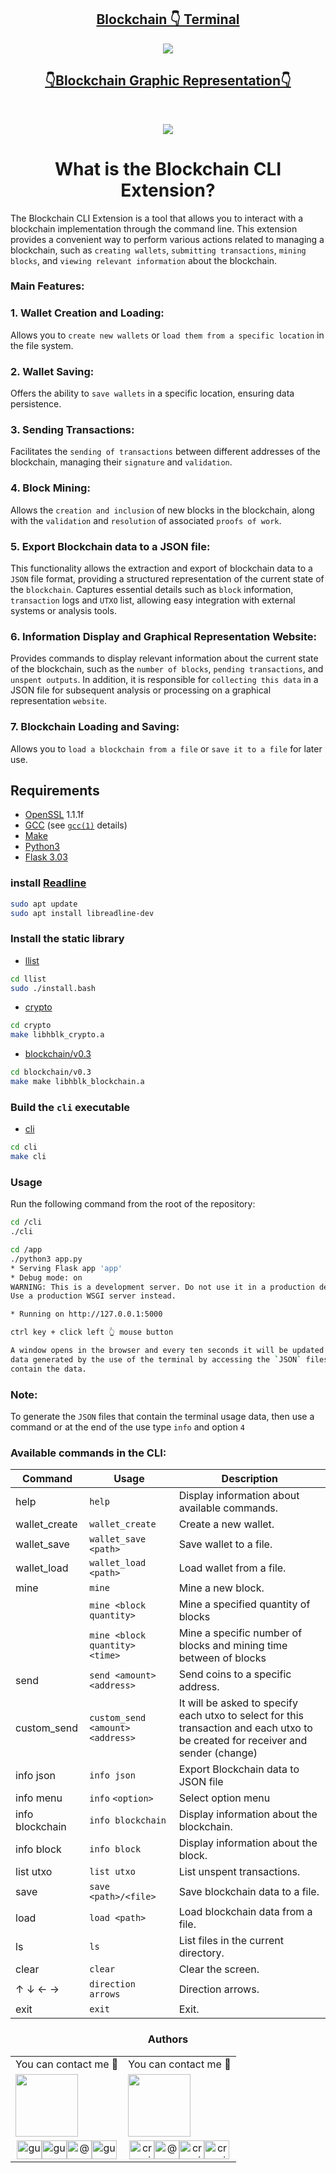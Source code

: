 <h2 align="center"><a href="https://github.com/crasride/blockchain_cli_extension/tree/master/cli"> Blockchain 👇 Terminal</a></h2>


<p align="center">
<img width="" height="" src="./media/Terminal.png">
</p>


<h2 align="center"><a href="https://github.com/crasride/blockchain_cli_extension/tree/jose/app"> 👇Blockchain Graphic Representation👇</a></h2>

<br>

<p align="center">
<img width="" height="" src="./app/static/img/principal.png">
</p>


<h1 align="center"> What is the Blockchain CLI Extension?</h1>

The Blockchain CLI Extension is a tool that allows you to interact with a blockchain
implementation through the command line. This extension provides a convenient way to
perform various actions related to managing a blockchain, such as ``creating wallets``,
``submitting transactions``, ``mining blocks``, and ``viewing relevant information`` about the
blockchain.

### Main Features:

### 1. Wallet Creation and Loading:
Allows you to ``create new wallets`` or ``load them from a specific location`` in the file system.

### 2. Wallet Saving:
Offers the ability to ``save wallets`` in a specific location, ensuring data persistence.

### 3. Sending Transactions:
Facilitates the ``sending of transactions`` between different addresses of the blockchain, 
 managing their ``signature`` and ``validation``.

### 4. Block Mining:
Allows the ``creation and inclusion`` of new blocks in the blockchain, along with the 
``validation`` and ``resolution`` of associated ``proofs of work``.

### 5. Export Blockchain data to a JSON file:

This functionality allows the extraction and export of blockchain data to a ``JSON`` file format, providing a structured representation of the current state of the `blockchain`. Captures essential details such as ``block`` information, ``transaction`` logs and `UTXO` list, allowing easy integration with external systems or analysis tools.

### 6. Information Display and Graphical Representation Website:
Provides commands to display relevant information about the current state of the blockchain,
 such as the ``number of blocks``, ``pending transactions``, and ``unspent outputs``. In addition, it is 
 responsible for ``collecting this data`` in a JSON file for subsequent analysis or processing on
 a graphical representation ``website``.

### 7. Blockchain Loading and Saving:
Allows you to ``load a blockchain from a file`` or ``save it to a file`` for later use.


## Requirements

* [OpenSSL](https://www.openssl.org/source/old/index.html) 1.1.1f
* [GCC](https://gcc.gnu.org/) (see [`gcc(1)`](https://www.man7.org/linux/man-pages/man1/gcc.1.html) details)
* [Make](https://www.gnu.org/software/make/)
* [Python3](https://www.python.org/)
* [Flask 3.03](https://flask.palletsprojects.com/en/3.0.x/)

### install [Readline](https://web.mit.edu/gnu/doc/html/rlman_2.html)
```bash
sudo apt update
sudo apt install libreadline-dev
```

### Install the static library

* [llist](./llist/)
```bash
cd llist
sudo ./install.bash
```

* [crypto](./crypto/)
```bash
cd crypto
make libhblk_crypto.a
```

* [blockchain/v0.3](./blockchain/v0.3/)
```bash
cd blockchain/v0.3
make make libhblk_blockchain.a
```

### Build the `cli` executable

* [cli](./cli/)
```bash
cd cli
make cli
```

### Usage

Run the following command from the root of the repository:

```bash
cd /cli
./cli
```

```bash
cd /app
./python3 app.py
* Serving Flask app 'app'
* Debug mode: on
WARNING: This is a development server. Do not use it in a production deployment.
Use a production WSGI server instead.

* Running on http://127.0.0.1:5000

ctrl key + click left 👆 mouse button

A window opens in the browser and every ten seconds it will be updated with the
data generated by the use of the terminal by accessing the `JSON` files that
contain the data.
```

### Note:

To generate the `JSON` files that contain the terminal usage data, then use a
command or at the end of the use type `info` and option `4`


### Available commands in the CLI:

| Command        | Usage                             | Description                                     |
| ---------------| --------------------------------- | ----------------------------------------------- |
| help           | `help`                            | Display information about available commands.   |
| wallet_create  | `wallet_create`                   | Create a new wallet.                            |
| wallet_save    | `wallet_save <path>`              | Save wallet to a file.                          |
| wallet_load    | `wallet_load <path>`              | Load wallet from a file.                        |
| mine           | `mine`                            | Mine a new block.                               |
|                | `mine <block quantity>`           | Mine a specified quantity of blocks             |
|                | `mine <block quantity> <time>`    | Mine a specific number of blocks and mining time between of blocks             |
| send           | `send <amount> <address>`         | Send coins to a specific address.               |
| custom_send    | `custom_send <amount> <address>`  | It will be asked to specify each utxo to select for this transaction and each utxo to be created for receiver and sender (change)                          |
| info json      | `info json`                       | Export Blockchain data to JSON file             |
| info menu      | `info` `<option>`                 | Select option menu                              |
| info blockchain| `info blockchain`                 | Display information about the blockchain.       |
| info block     | `info block `                     | Display information about the block.            |
| list utxo      | `list utxo`                       | List unspent transactions.                      |
| save           | `save <path>/<file>`              | Save blockchain data to a file.                 |
| load           | `load <path>  `                   | Load blockchain data from a file.               |
| ls             | `ls`                              | List files in the current directory.            |
| clear          | `clear`                           | Clear the screen.                               |
| ↑ ↓ ← →        | `direction arrows`                | Direction arrows.                               |
| exit           | `exit`                            | Exit.                                           |




<div align="center">

### Authors

|                                       |                                |
| ------------------------------------------------------- | --------------------------------------------------- |
| You can contact me 📩                                  | You can contact me 📩                               |
| [<img src="https://github.com/guenoel.png" width="100px" height="100px">](https://github.com/guenoel) | [<img src="https://github.com/crasride.png" width="100px" height="100px">](https://github.com/crasride) |
| <div align="center"><a href="https://twitter.com/GuenoelAndrieux" target="blank"><img src="./media/twitter.svg" alt="guenoel" height="30" width="40" /></a><a href="https://www.linkedin.com/in/guenoelandrieux/" target="blank"><img src="./media/linked-in-alt.svg" alt="guenoel" height="30" width="40" /></a><a href="https://medium.com/@5020" target="blank"><img src="./media/medium.svg" alt="@guenoel" height="30" width="40" /></a><a href="https://discord.gg/Guenoel#1989" target="blank"><img src="./media/discord.svg" alt="guenoel" height="30" width="40" /></a></div> | <div align="center"><a href="https://twitter.com/JosFern35900656" target="blank"><img src="./media/twitter.svg" alt="crasride" height="30" width="40" /></a><a href="https://medium.com/@4990" target="blank"><img src="./media/medium.svg" alt="@crasride" height="30" width="40" /></a><a href="https://discord.gg/José Fernandez Armas#7992" target="blank"><img src="./media/discord.svg" alt="crasride" height="30" width="40" /></a><a href="https://www.linkedin.com/in/jd-fernandez/" target="blank"><img src="./media/linked-in-alt.svg" alt="crasride" height="30" width="40" /></a></div> |

</div>









